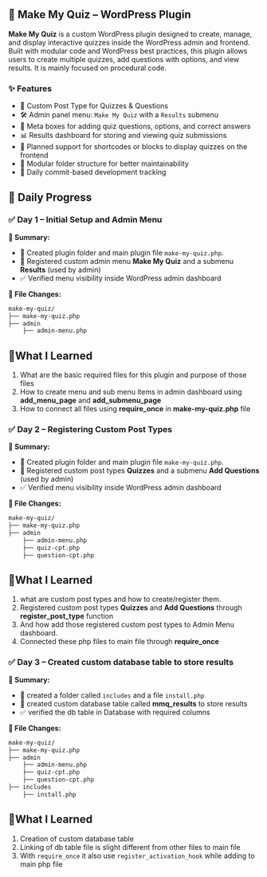 ## 🧩 Make My Quiz – WordPress Plugin

**Make My Quiz** is a custom WordPress plugin designed to create, manage, and display interactive quizzes inside the WordPress admin and frontend. Built with modular code and WordPress best practices, this plugin allows users to create multiple quizzes, add questions with options, and view results. It is mainly focused on procedural code.


### ✨ Features

* 🧠 Custom Post Type for Quizzes & Questions
* 🛠️ Admin panel menu: `Make My Quiz` with a `Results` submenu
* 📝 Meta boxes for adding quiz questions, options, and correct answers
* 📊 Results dashboard for storing and viewing quiz submissions
* 🔗 Planned support for shortcodes or blocks to display quizzes on the frontend
* 📂 Modular folder structure for better maintainability
* 📅 Daily commit-based development tracking




## 📅 Daily Progress

### ✅ Day 1 – Initial Setup and Admin Menu

**📌 Summary:**

* 🔧 Created plugin folder and main plugin file `make-my-quiz.php`.
* 🧩 Registered custom admin menu **Make My Quiz** and a submenu **Results** (used by admin)
* ✅ Verified menu visibility inside WordPress admin dashboard

**📁 File Changes:**

```bash
make-my-quiz/ 
├── make-my-quiz.php  
├── admin
    ├── admin-menu.php             
```

## 🧩What I Learned

1. What are the basic required files for this plugin and purpose of those files
2. How to create menu and sub menu items in admin dashboard using **add_menu_page** and **add_submenu_page**
3. How to connect all files using **require_once** in **make-my-quiz.php** file




### ✅ Day 2 – Registering Custom Post Types

**📌 Summary:**

* 🔧 Created plugin folder and main plugin file `make-my-quiz.php`.
* 🧩 Registered custom post types **Quizzes** and a submenu **Add Questions** (used by admin)
* ✅ Verified menu visibility inside WordPress admin dashboard

**📁 File Changes:**

```bash
make-my-quiz/ 
├── make-my-quiz.php  
├── admin
    ├── admin-menu.php
    ├── quiz-cpt.php
    ├── question-cpt.php
```


## 🧩What I Learned

1. what are custom post types and how to create/register them.
2. Registered custom post types **Quizzes** and **Add Questions** through **register_post_type** function
3. And how add those registered custom post types to Admin Menu dashboard.
4. Connected these php files to main file through **require_once**


### ✅ Day 3 – Created custom database table to store results

**📌 Summary:**

* 🔧 created a folder called `includes` and a file `install.php`
* 🧩 created custom database table called **mmq_results** to store results
* ✅ verified the db table in Database with required columns

**📁 File Changes:**

```bash
make-my-quiz/ 
├── make-my-quiz.php  
├── admin
    ├── admin-menu.php
    ├── quiz-cpt.php
    ├── question-cpt.php
├── includes
    ├── install.php
```


## 🧩What I Learned

1. Creation of custom database table
2. Linking of db table file is slight different from other files to main file
3. With `require_once` it also use `register_activation_hook` while adding to main php file 
